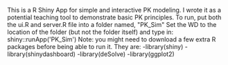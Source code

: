 This is a R Shiny App for simple and interactive PK modeling. 
I wrote it as a potential teaching tool to demonstrate basic PK principles.
To run, put both the ui.R and server.R file into a folder named, "PK_Sim"
Set the WD to the location of the folder (but not the folder itself) and type in:    
     shiny::runApp('PK_Sim')
Note: you might need to download a few extra R packages before being able to run it. They are:
    -library(shiny)
    -library(shinydashboard)
    -library(deSolve)
    -library(ggplot2)
